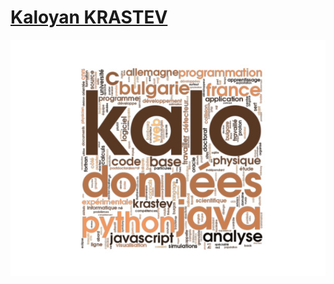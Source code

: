 # [Kaloyan KRASTEV](https://github.com/kaloyansen)
[![Kaloyan KRASTEV](dev.jpg)](https://github.com/kaloyansen)
